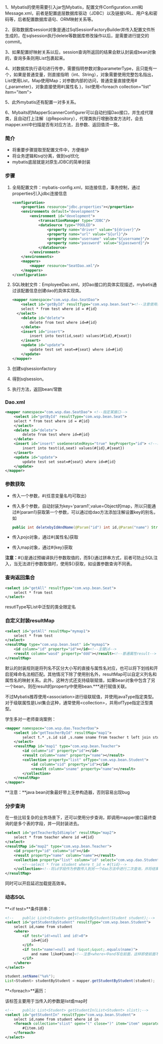 1、Mybatis的使用需要引入jar包Mybatis，配置文件Configuration.xml和Message.xml，前者是配置底层数据库驱动（JDBC）以及链接URL、用户名和密码等，后者配置数据库语句、ORM映射关系等。

2、获取数据库session对象是通过SqlSessionFactoryBuilder并传入配置文件所生成的，在sqlsession执行delete等数据库修改操作以后，是需要进行提交的commit。

3、如果配置好映射关系以后，session查询所返回的结果会默认封装成bean对象的，查询多条则用List包裹起来。

4、对数据库执行语句进行传参，需要指明参数对象parameterType，且只能有一个，如果是普通变量，则直接指明（int、String），对象需要使用完整包名指出，List使用List，Map使用Map；对参数内部的访问，普通变量直接使用#{_parameter}，对象直接使用#{属性名 }，list使用\<foreach collection="list" item="item">

5、此外mybatis还有配置一对多关系。

6、Mybaits的MapperScannerConfigurer可以自动扫描Dao接口，并生成代理类，且自动打上注解（@Repository），代理类执行增删改查方法时，会去mapper.xml中扫描是否有对应方法，且参数、返回值须一致。

### 简介

- 将重要步骤提取至配置文件中，方便维护
- 将业务逻辑和sql分离，做到sql优化
- mybatis底层就是对原生JDBC的简单封装

### 步骤

1. 全局配置文件：mybatis-config.xml，如连接信息，事务控制，通过properties引入jdbc连接信息

   ```xml
   <configuration>
       <properties resource="jdbc.properties"></properties>
       <environments default="development">
           <environment id="development">
               <transactionManager type="JDBC"/>
               <dataSource type="POOLED">
                   <property name="driver" value="${driver}"/>
                   <property name="url" value="${url}"/>
                   <property name="username" value="${username}"/>
                   <property name="password" value="${password}"/>
               </dataSource>
           </environment>
       </environments>
       <mappers>
           <mapper resource="SeatDao.xml"/>
       </mappers>
   </configuration>
   ```

2. SQL映射文件：EmployeeDao.xml，对Dao接口的具体实现描述，mybatis通过该配置信息创建dao的具体实现类。

   ```xml
   <mapper namespace="com.wsp.dao.SeatDao">
       <select id="getById" resultType="com.wsp.bean.Seat"><!--注意使用类的全限定名-->
       select * from test where id = #{id}
     </select>
       <delete id="delete">
           delete from test where id=#{id}
       </delete>
       <insert id="insert">
           insert into test(id,seat) values(#{id},#{seat})
       </insert>
       <update id="update">
           update test set seat=#{seat} where id=#{id}
       </update>
   </mapper>
   ```

3. 创建sqlsessionfactory

4. 得到sqlsession。

5. 执行方法，返回bean/常数

### Dao.xml

```xml
<mapper namespace="com.wsp.dao.SeatDao"> <!--指定某接口-->
    <select id="getById" resultType="com.wsp.bean.Seat">
    select * from test where id = #{id}
    </select>
    <delete id="delete">
        delete from test where id=#{id}
    </delete>
    <insert id="insert" useGeneratedKeys="true" keyProperty="id"> <!--将自增主键自动赋值给传入的对象-->
        insert into test(id,seat) values(#{id},#{seat})
    </insert>
    <update id="update">
        update test set seat=#{seat} where id=#{id}
    </update>
</mapper>
```

### 参数获取

- 传入一个参数，#{任意变量名均可取出}

- 传入多个参数，自动封装为key='param1',value=Object的map，所以只能通过#{param1}获取第一个参数，可以通过给dao方法添加注解设置key的别名，如

  ```java
  public int deletebyIdAndName(@Param("id") int id,@Param("name") String name);
  ```

- 传入pojo对象，通过#{属性名}获取

- 传入map对象，通过#{key}获取

**注意：**#{}是通过预编译执行参数取值的，而${}通过拼串方式，前者可防止SQL注入，当无法进行参数取值时，使用\${}获取，如设置参数查询不同表。

### 查询返回集合

```xml
<select id="getAll" resultType="com.wsp.bean.Seat">
    select * from test
</select>
```

resutlType写List中泛型的类全限定名

### 自定义封装resultMap

```xml
<select id="getAll" resultMap="mymap1">
    select * from test
</select>
<resultMap type="com.wsp.bean.Seat" id="mymap1">
    <id column="id" property="id"></id><!--主键id-->
    <result column="wasd" property="ddd"></result><!--普通属性result-->
</resultMap>
```

默认的封装规则是将列名不区分大小写的直接与属性名对应，也可以将下划线和开启驼峰命名法相匹配。其他情况下除了使用别名外，resultMap可以自定义列名和属性名的映射关系。此外，这种方式还支持级联赋值，如果bean对象中包含了另一个bean，则在result的property中使用bean.***进行赋值关联。

不过Mybatis推荐使用\<association>进行级联赋值，并使用javaType指定类型。
对于级联属性是List集合这种，通常使用\<collection>，并用ofType指定泛型类型。

学生多对一老师查询案例：

```xml
<mapper namespace="com.wsp.dao.TeacherDao">
    <select id="getTeacherById" resultMap="map1">
        select t.* ,s.id sid ,s.name sname from teacher t left join student s on s.t_id=t.id where t.id=#{id}
    </select>
    <resultMap id="map1" type="com.wsp.bean.Teacher">
        <id column="id" property="id"></id>
        <result column="name" property="name"></result>
        <collection property="list" ofType="com.wsp.bean.Student">
            <id column="sid" property="id"></id>
            <result column="sname" property="name"></result>
        </collection>
    </resultMap>
</mapper>
```

**注意：**java bean对象最好带上无参构造器，否则容易出现bug

### 分步查询

在一些比较复杂的业务场景下，还可以使用分步查询，即调用mapper接口最终查询的是多个表的字段，并一同封装进去。

```xml
<select id="getTeacherByIdSimple" resultMap="map2">
    select * from teacher where id =#{id}
</select>
<resultMap id="map2" type="com.wsp.bean.Teacher">
    <id property="id" column="id"></id>
    <result property="name" column="name"></result>
    <collection property="list" column="id" select="com.wsp.dao.StudentDao.getStudentBytIdSimple">
        <!--select * from student where t_id = #{tid}-->
    </collection><!--将id字段作为参数传入到另一个dao方法中进行二次查询，并将结果封装为list保存到teacher中的list属性-->
</resultMap>
```

同时可以开启延迟加载提高效率。

### 动态SQL

**\<if test>**条件拼串：

```xml
<!--    public List<Student> getStudentByStudent(Student student);-->
<select id="getStudentByStudent" resultType="com.wsp.bean.Student">
    select id,name from student
    <where>
        <if test="id!=null and id!=0">
            id=#{id}
        </if>
        <if test="name!=null and !&quot;&quot;.equals(name)">
            and name like#{name}<!--注意<where>中and写在前面，这样即使前面不满足，紧接的and也会被去除掉-->
        </if>
    </where> 
</select>
```

```java
student.setName("%a%");
List<Student> studentByStudent = mapper.getStudentByStudent(student);
```

**\<foreach>**遍历：

该标签主要用于当传入的参数是list或map时

```xml
<!--    public List<Student> getStudentIn(List<Student> slist);-->
<select id="getStudentIn" resultType="com.wsp.bean.Student">
    select id,name from student where id in
    <foreach collection="slist" open="(" close=")" item="item" separator=",">
        #{item.id}
    </foreach>
</select>
```

